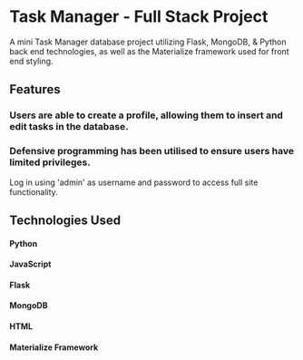 # Task Manager - Full Stack Project

A mini Task Manager database project utilizing Flask, MongoDB, & Python back end technologies, as well as the Materialize framework used for front end styling.

## Features
### Users are able to create a profile, allowing them to insert and edit tasks in the database.
### Defensive programming has been utilised to ensure users have limited privileges.
Log in using 'admin' as username and password to access full site functionality.

## Technologies Used
#### Python
#### JavaScript
#### Flask
#### MongoDB
#### HTML
#### Materialize Framework
